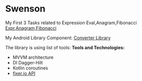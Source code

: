 # Swenson
My First 3 Tasks related to Expression Eval,Anagram,Fibonacci
[Expr,Anagram,Fibonacci](https://github.com/mohamedagamy/Swenson/blob/master/app/src/main/java/com/example/swenson/SwensonTasks.kt)

My Android Library Component:
[Converter Library](https://github.com/mohamedagamy/Swenson/tree/master/app/converterlib)

The library is using list of tools:
**Tools and Technologies:**
- MVVM architecture
- DI Dagger-Hilt
- Kotlin coroutines
- [fixer.io API](http://data.fixer.io/api/latest?access_key=0cc6c9fd211ecc4787b293ff65badb08)


